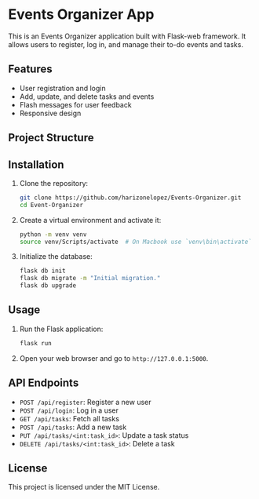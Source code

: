 ﻿# Events Organizer App

This is an Events Organizer application built with Flask-web framework. It allows users to register, log in, and manage their to-do events and tasks.

## Features

- User registration and login
- Add, update, and delete tasks and events
- Flash messages for user feedback
- Responsive design

## Project Structure

## Installation

1. Clone the repository:
    ```sh
    git clone https://github.com/harizonelopez/Events-Organizer.git
    cd Event-Organizer
    ```

2. Create a virtual environment and activate it:
    ```sh
    python -m venv venv
    source venv/Scripts/activate  # On Macbook use `venv\bin\activate`
    ```

3. Initialize the database:
    ```sh
    flask db init
    flask db migrate -m "Initial migration."
    flask db upgrade
    ```

## Usage

1. Run the Flask application:
    ```sh
    flask run
    ```

2. Open your web browser and go to `http://127.0.0.1:5000`.

## API Endpoints

- `POST /api/register`: Register a new user
- `POST /api/login`: Log in a user
- `GET /api/tasks`: Fetch all tasks
- `POST /api/tasks`: Add a new task
- `PUT /api/tasks/<int:task_id>`: Update a task status
- `DELETE /api/tasks/<int:task_id>`: Delete a task

## License

This project is licensed under the MIT License.
